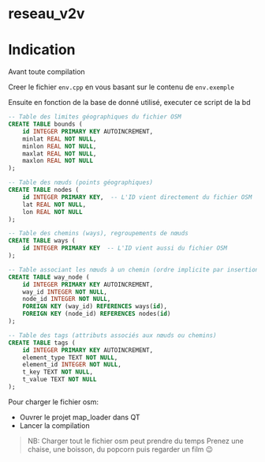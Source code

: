 # reseau_v2v
# Indication

Avant toute compilation

Creer le fichier `env.cpp` en vous basant sur le contenu de `env.exemple`

Ensuite en fonction de la base de donné utilisé, executer ce script de la bd
```sql
-- Table des limites géographiques du fichier OSM
CREATE TABLE bounds (
    id INTEGER PRIMARY KEY AUTOINCREMENT,
    minlat REAL NOT NULL,
    minlon REAL NOT NULL,
    maxlat REAL NOT NULL,
    maxlon REAL NOT NULL
);

-- Table des nœuds (points géographiques)
CREATE TABLE nodes (
    id INTEGER PRIMARY KEY,  -- L'ID vient directement du fichier OSM
    lat REAL NOT NULL,
    lon REAL NOT NULL
);

-- Table des chemins (ways), regroupements de nœuds
CREATE TABLE ways (
    id INTEGER PRIMARY KEY  -- L'ID vient aussi du fichier OSM
);

-- Table associant les nœuds à un chemin (ordre implicite par insertion)
CREATE TABLE way_node (
    id INTEGER PRIMARY KEY AUTOINCREMENT,
    way_id INTEGER NOT NULL,
    node_id INTEGER NOT NULL,
    FOREIGN KEY (way_id) REFERENCES ways(id),
    FOREIGN KEY (node_id) REFERENCES nodes(id)
);

-- Table des tags (attributs associés aux nœuds ou chemins)
CREATE TABLE tags (
    id INTEGER PRIMARY KEY AUTOINCREMENT,
    element_type TEXT NOT NULL,
    element_id INTEGER NOT NULL,
    t_key TEXT NOT NULL,
    t_value TEXT NOT NULL
);
```


Pour charger le fichier osm:
- Ouvrer le projet map_loader dans QT
- Lancer la compilation

> NB: Charger tout le fichier osm peut prendre du temps
> Prenez une chaise, une boisson, du popcorn puis regarder un film 😉
